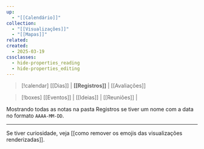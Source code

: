 ```yaml
---
up:
  - "[[Calendário]]"
collection:
  - "[[Visualizações]]"
  - "[[Mapas]]"
related: 
created:
  - 2025-03-19
cssclasses:
  - hide-properties_reading
  - hide-properties_editing
---
```


> [!calendar] [[Dias]] | **[[Registros]]** | [[Avaliações]] 

> [!boxes]  [[Eventos]] | [[Ideias]] | [[Reuniões]] | 

Mostrando todas as notas na pasta Registros se tiver um nome com a data no formato `AAAA-MM-DD`. 

---


Se tiver curiosidade, veja [[como remover os emojis das visualizações renderizadas]].